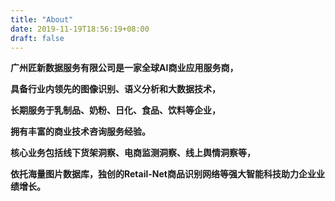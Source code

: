 ```yaml
---
title: "About"
date: 2019-11-19T18:56:19+08:00
draft: false
---
```


**广州匠新数据服务有限公司是一家全球AI商业应用服务商，**

**具备行业内领先的图像识别、语义分析和大数据技术，**

**长期服务于乳制品、奶粉、日化、食品、饮料等企业，**

**拥有丰富的商业技术咨询服务经验。**

**核心业务包括线下货架洞察、电商监测洞察、线上舆情洞察等，**

**依托海量图片数据库，独创的Retail-Net商品识别网络等强大智能科技助力企业业绩增长。**